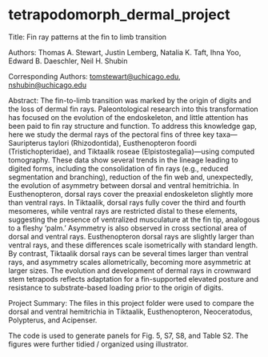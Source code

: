 # tetrapodomorph_dermal_project

Title: Fin ray patterns at the fin to limb transition

Authors: Thomas A. Stewart, Justin Lemberg, Natalia K. Taft, Ihna Yoo, Edward B. Daeschler, Neil H. Shubin

Corresponding Authors: tomstewart@uchicago.edu, nshubin@uchicago.edu

Abstract: The fin-to-limb transition was marked by the origin of digits and the loss of dermal fin rays. Paleontological research into this transformation has focused on the evolution of the endoskeleton, and little attention has been paid to fin ray structure and function. To address this knowledge gap, here we study the dermal rays of the pectoral fins of three key taxa—Sauripterus taylori (Rhizodontida), Eusthenopteron foordi (Tristichopteridae), and Tiktaalik roseae (Elpistostegalia)—using computed tomography. These data show several trends in the lineage leading to digited forms, including the consolidation of fin rays (e.g., reduced segmentation and branching), reduction of the fin web and, unexpectedly, the evolution of asymmetry between dorsal and ventral hemitrichia. In Eusthenopteron, dorsal rays cover the preaxial endoskeleton slightly more than ventral rays. In Tiktaalik, dorsal rays fully cover the third and fourth mesomeres, while ventral rays are restricted distal to these elements, suggesting the presence of ventralized musculature at the fin tip, analogous to a fleshy ‘palm.’ Asymmetry is also observed in cross sectional area of dorsal and ventral rays. Eusthenopteron dorsal rays are slightly larger than ventral rays, and these differences scale isometrically with standard length. By contrast, Tiktaalik dorsal rays can be several times larger than ventral rays, and asymmetry scales allometrically, becoming more asymmetric at larger sizes. The evolution and development of dermal rays in crownward stem tetrapods reflects adaptation for a fin-supported elevated posture and resistance to substrate-based loading prior to the origin of digits.

Project Summary: The files in this project folder were used to compare the dorsal and ventral hemitrichia in Tiktaalik, Eusthenopteron, Neoceratodus, Polypterus, and Acipenser.

The code is used to generate panels for Fig. 5,  S7, S8, and Table S2. The figures were further tidied / organized using illustrator.
